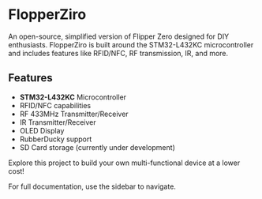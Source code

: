 # FlopperZiro
An open-source, simplified version of Flipper Zero designed for DIY enthusiasts. FlopperZiro is built around the STM32-L432KC microcontroller and includes features like RFID/NFC, RF transmission, IR, and more.

## Features
- **STM32-L432KC** Microcontroller
- RFID/NFC capabilities
- RF 433MHz Transmitter/Receiver
- IR Transmitter/Receiver
- OLED Display
- RubberDucky support
- SD Card storage (currently under development)

Explore this project to build your own multi-functional device at a lower cost!

For full documentation, use the sidebar to navigate.
